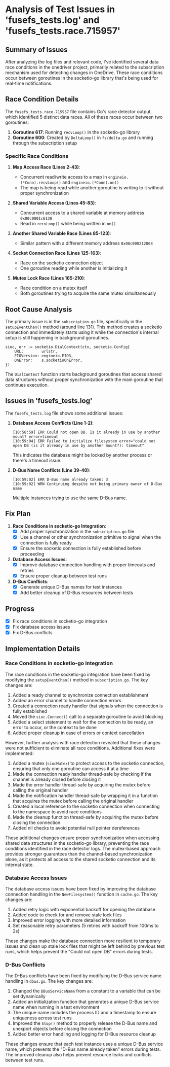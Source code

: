 # Analysis of Test Issues in 'fusefs_tests.log' and 'fusefs_tests.race.715957'

## Summary of Issues

After analyzing the log files and relevant code, I've identified several data race conditions in the onedriver project, primarily related to the subscription mechanism used for detecting changes in OneDrive. These race conditions occur between goroutines in the socketio-go library that's being used for real-time notifications.

## Race Condition Details

The `fusefs_tests.race.715957` file contains Go's race detector output, which identified 5 distinct data races. All of these races occur between two goroutines:

1. **Goroutine 617**: Running `recvLoop()` in the socketio-go library
2. **Goroutine 600**: Created by `DeltaLoop()` in `fs/delta.go` and running through the subscription setup

### Specific Race Conditions

1. **Map Access Race (Lines 2-43)**:
   - Concurrent read/write access to a map in `engineio.(*Conn).recvLoop()` and `engineio.(*Conn).on()`
   - The map is being read while another goroutine is writing to it without proper synchronization

2. **Shared Variable Access (Lines 45-83)**:
   - Concurrent access to a shared variable at memory address `0x00c0001c6130`
   - Read in `recvLoop()` while being written in `on()`

3. **Another Shared Variable Race (Lines 85-123)**:
   - Similar pattern with a different memory address `0x00c000212068`

4. **Socket Connection Race (Lines 125-163)**:
   - Race on the socketio connection object
   - One goroutine reading while another is initializing it

5. **Mutex Lock Race (Lines 165-210)**:
   - Race condition on a mutex itself
   - Both goroutines trying to acquire the same mutex simultaneously

## Root Cause Analysis

The primary issue is in the `subscription.go` file, specifically in the `setupEventChan()` method (around line 131). This method creates a socketio connection and immediately starts using it while the connection's internal setup is still happening in background goroutines.

```
sioc, err := socketio.DialContext(ctx, socketio.Config{
    URL:        urlstr,
    EIOVersion: engineio.EIO3,
    OnError:    s.socketioOnError,
})
```

The `DialContext` function starts background goroutines that access shared data structures without proper synchronization with the main goroutine that continues execution.

## Issues in 'fusefs_tests.log'

The `fusefs_tests.log` file shows some additional issues:

1. **Database Access Conflicts (Line 1-2)**:
   ```
   [10:58:59] ERR Could not open DB. Is it already in use by another mount? error=timeout
   [10:59:04] ERR Failed to initialize filesystem error="could not open DB (is it already in use by another mount?): timeout"
   ```
   This indicates the database might be locked by another process or there's a timeout issue.

2. **D-Bus Name Conflicts (Line 39-40)**:
   ```
   [10:59:02] ERR D-Bus name already taken: 3
   [10:59:02] WRN Continuing despite not being primary owner of D-Bus name
   ```
   Multiple instances trying to use the same D-Bus name.

## Fix Plan

1. **Race Conditions in socketio-go Integration**:
   - [x] Add proper synchronization in the `subscription.go` file
   - [x] Use a channel or other synchronization primitive to signal when the connection is fully ready
   - [x] Ensure the socketio connection is fully established before proceeding

2. **Database Access Issues**:
   - [x] Improve database connection handling with proper timeouts and retries
   - [x] Ensure proper cleanup between test runs

3. **D-Bus Conflicts**:
   - [x] Generate unique D-Bus names for test instances
   - [x] Add better cleanup of D-Bus resources between tests

## Progress

- [x] Fix race conditions in socketio-go integration
- [x] Fix database access issues
- [x] Fix D-Bus conflicts

## Implementation Details

### Race Conditions in socketio-go Integration

The race conditions in the socketio-go integration have been fixed by modifying the `setupEventChan()` method in `subscription.go`. The key changes are:

1. Added a ready channel to synchronize connection establishment
2. Added an error channel to handle connection errors
3. Created a connection ready handler that signals when the connection is fully established
4. Moved the `sioc.Connect()` call to a separate goroutine to avoid blocking
5. Added a select statement to wait for the connection to be ready, an error to occur, or the context to be done
6. Added proper cleanup in case of errors or context cancellation

However, further analysis with race detection revealed that these changes were not sufficient to eliminate all race conditions. Additional fixes were implemented:

1. Added a mutex (`siocMutex`) to protect access to the socketio connection, ensuring that only one goroutine can access it at a time
2. Made the connection ready handler thread-safe by checking if the channel is already closed before closing it
3. Made the error handler thread-safe by acquiring the mutex before calling the original handler
4. Made the notification handler thread-safe by wrapping it in a function that acquires the mutex before calling the original handler
5. Created a local reference to the socketio connection when connecting to the namespace to avoid race conditions
6. Made the cleanup function thread-safe by acquiring the mutex before closing the connection
7. Added nil checks to avoid potential null pointer dereferences

These additional changes ensure proper synchronization when accessing shared data structures in the socketio-go library, preventing the race conditions identified in the race detector logs. The mutex-based approach provides stronger guarantees than the channel-based synchronization alone, as it protects all access to the shared socketio connection and its internal state.

### Database Access Issues

The database access issues have been fixed by improving the database connection handling in the `NewFilesystem()` function in `cache.go`. The key changes are:

1. Added retry logic with exponential backoff for opening the database
2. Added code to check for and remove stale lock files
3. Improved error logging with more detailed information
4. Set reasonable retry parameters (5 retries with backoff from 100ms to 2s)

These changes make the database connection more resilient to temporary issues and clean up stale lock files that might be left behind by previous test runs, which helps prevent the "Could not open DB" errors during tests.

### D-Bus Conflicts

The D-Bus conflicts have been fixed by modifying the D-Bus service name handling in `dbus.go`. The key changes are:

1. Changed the `DBusServiceName` from a constant to a variable that can be set dynamically
2. Added an initialization function that generates a unique D-Bus service name when running in a test environment
3. The unique name includes the process ID and a timestamp to ensure uniqueness across test runs
4. Improved the `Stop()` method to properly release the D-Bus name and unexport objects before closing the connection
5. Added better error handling and logging for D-Bus resource cleanup

These changes ensure that each test instance uses a unique D-Bus service name, which prevents the "D-Bus name already taken" errors during tests. The improved cleanup also helps prevent resource leaks and conflicts between test runs.
